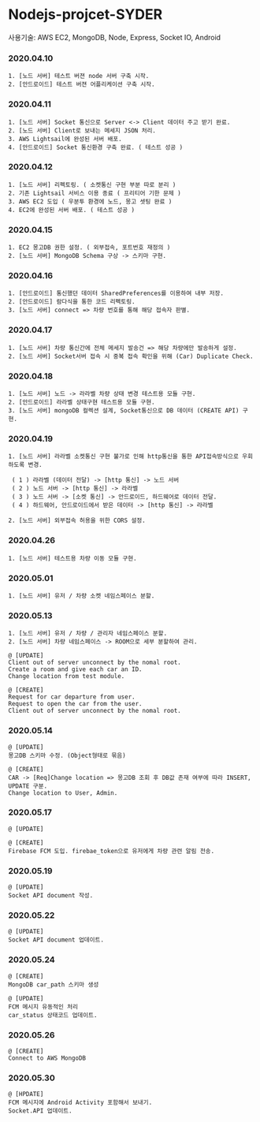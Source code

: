 # Nodejs-projcet-SYDER

사용기술: AWS EC2, MongoDB, Node, Express, Socket IO, Android

### 2020.04.10
```
1. [노드 서버] 테스트 버젼 node 서버 구축 시작.
2. [안드로이드] 테스트 버젼 어플리케이션 구축 시작.
```

### 2020.04.11
```
1. [노드 서버] Socket 통신으로 Server <-> Client 데이터 주고 받기 완료.
2. [노드 서버] Client로 보내는 메세지 JSON 처리.
3. AWS Lightsail에 완성된 서버 배포.
4. [안드로이드] Socket 통신환경 구축 완료. ( 테스트 성공 )
```

### 2020.04.12
```
1. [노드 서버] 리펙토링. ( 소켓통신 구현 부분 따로 분리 )
2. 기존 Lightsail 서비스 이용 종료 ( 프리티어 기한 문제 )
3. AWS EC2 도입 ( 우분투 환경에 노드, 몽고 셋팅 완료 )
4. EC2에 완성된 서버 배포. ( 테스트 성공 )
```

### 2020.04.15
```
1. EC2 몽고DB 권한 설정. ( 외부접속, 포트번호 재정의 )
2. [노드 서버] MongoDB Schema 구상 -> 스키마 구현.
```

### 2020.04.16
```
1. [안드로이드] 통신했던 데이터 SharedPreferences를 이용하여 내부 저장.
2. [안드로이드] 람다식을 통한 코드 리펙토링.
3. [노드 서버] connect => 차량 번호를 통해 해당 접속자 판별.
```

### 2020.04.17
```
1. [노드 서버] 차량 통신간에 전체 메세지 발송건 => 해당 차량에만 발송하게 설정.
2. [노드 서버] Socket서버 접속 시 중복 접속 확인을 위해 (Car) Duplicate Check.
```

### 2020.04.18
```
1. [노드 서버] 노드 -> 라라벨 차량 상태 변경 테스트용 모듈 구현.
2. [안드로이드] 라라벨 상태구현 테스트용 모듈 구현.
3. [노드 서버] mongoDB 컬렉션 설계, Socket통신으로 DB 데이터 (CREATE API) 구현.
```

### 2020.04.19
```
1. [노드 서버] 라라벨 소켓통신 구현 불가로 인해 http통신을 통한 API접속방식으로 우회하도록 변경.

 ( 1 ) 라라벨 (데이터 전달) -> [http 통신] -> 노드 서버
 ( 2 ) 노드 서버 -> [http 통신] -> 라라벨 
 ( 3 ) 노드 서버 -> [소켓 통신] -> 안드로이드, 하드웨어로 데이터 전달.
 ( 4 ) 하드웨어, 안드로이드에서 받은 데이터 -> [http 통신] -> 라라벨

2. [노드 서버] 외부접속 허용을 위한 CORS 설정.
```

### 2020.04.26
```
1. [노드 서버] 테스트용 차량 이동 모듈 구현.
```

### 2020.05.01
```
1. [노드 서버] 유저 / 차량 소켓 네임스페이스 분할.
```

### 2020.05.13
```
1. [노드 서버] 유저 / 차량 / 관리자 네임스페이스 분할.
2. [노드 서버] 차량 네임스페이스 -> ROOM으로 세부 분할하여 관리.

@ [UPDATE]
Client out of server unconnect by the nomal root.
Create a room and give each car an ID.
Change location from test module.

@ [CREATE]
Request for car departure from user.
Request to open the car from the user.
Client out of server unconnect by the nomal root.
```

### 2020.05.14
```
@ [UPDATE]
몽고DB 스키마 수정. (Object형태로 묶음)

@ [CREATE]
CAR -> [Req]Change location => 몽고DB 조회 후 DB값 존재 여부에 따라 INSERT, UPDATE 구분.
Change location to User, Admin.
```

### 2020.05.17
```
@ [UPDATE]

@ [CREATE]
Firebase FCM 도입. firebae_token으로 유저에게 차량 관련 알림 전송.
```

### 2020.05.19
```
@ [UPDATE]
Socket API document 작성.
```

### 2020.05.22
```
@ [UPDATE]
Socket API document 업데이트.
```

### 2020.05.24
```
@ [CREATE]
MongoDB car_path 스키마 생성

@ [UPDATE]
FCM 메시지 유동적인 처리
car_status 상태코드 업데이트.
```

### 2020.05.26
```
@ [CREATE]
Connect to AWS MongoDB
```

### 2020.05.30
```
@ [HPDATE]
FCM 메시지에 Android Activity 포함해서 보내기.
Socket.API 업데이트.
```